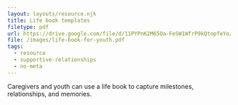 ```yaml
---
layout: layouts/resource.njk
title: Life book templates
filetype: pdf
url: https://drive.google.com/file/d/11PYPnK2M65Qa-FeSW1WfrP9kQtopfeYo/view
file: /images/life-book-for-youth.pdf
tags:
  - resource
  - supportive-relationships
  - no-meta
---
```

Caregivers and youth can use a life book to capture milestones, relationships, and memories.
